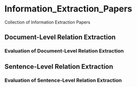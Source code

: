 # Information_Extraction_Papers
Collection of Information Extraction Papers

## Document-Level Relation Extraction

### Evaluation of Document-Level Relation Extraction

## Sentence-Level Relation Extraction

### Evaluation of Sentence-Level Relation Extraction

